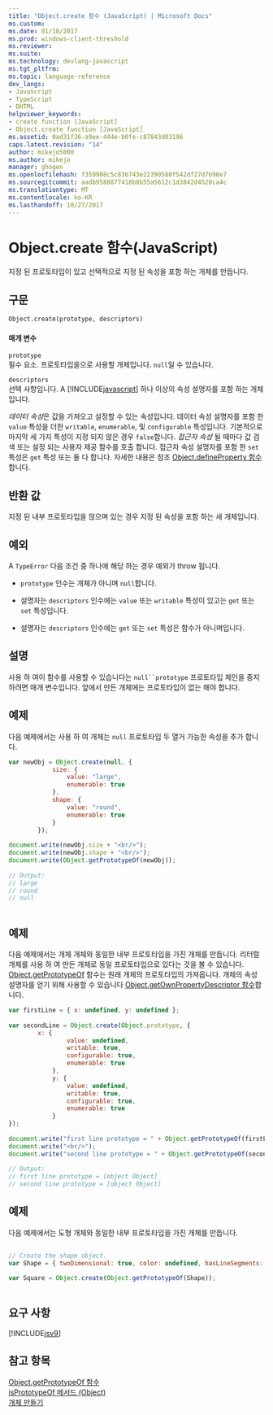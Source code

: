 ```yaml
---
title: "Object.create 함수 (JavaScript) | Microsoft Docs"
ms.custom: 
ms.date: 01/18/2017
ms.prod: windows-client-threshold
ms.reviewer: 
ms.suite: 
ms.technology: devlang-javascript
ms.tgt_pltfrm: 
ms.topic: language-reference
dev_langs:
- JavaScript
- TypeScript
- DHTML
helpviewer_keywords:
- create function [JavaScript]
- Object.create function [JavaScript]
ms.assetid: 0ad31f36-a9ee-444e-b0fe-c87843d03196
caps.latest.revision: "14"
author: mikejo5000
ms.author: mikejo
manager: ghogen
ms.openlocfilehash: f359908c5c836743e22390580f542df27d7b98e7
ms.sourcegitcommit: aadb9588877418b8b55a5612c1d3842d4520ca4c
ms.translationtype: MT
ms.contentlocale: ko-KR
ms.lasthandoff: 10/27/2017
---
```

# <a name="objectcreate-function-javascript"></a>Object.create 함수(JavaScript)
지정 된 프로토타입이 있고 선택적으로 지정 된 속성을 포함 하는 개체를 만듭니다.  
  
## <a name="syntax"></a>구문  
  
```  
Object.create(prototype, descriptors)  
```  
  
#### <a name="parameters"></a>매개 변수  
 `prototype`  
 필수 요소. 프로토타입을으로 사용할 개체입니다. `null`일 수 있습니다.  
  
 `descriptors`  
 선택 사항입니다. A [!INCLUDE[javascript](../../javascript/includes/javascript-md.md)] 하나 이상의 속성 설명자를 포함 하는 개체입니다.  
  
 *데이터 속성*은 값을 가져오고 설정할 수 있는 속성입니다. 데이터 속성 설명자를 포함 한 `value` 특성을 더한 `writable`, `enumerable`, 및 `configurable` 특성입니다. 기본적으로 마지막 세 가지 특성이 지정 되지 않은 경우 `false`합니다. *접근자 속성* 될 때마다 값 검색 또는 설정 되는 사용자 제공 함수를 호출 합니다. 접근자 속성 설명자를 포함 한 `set` 특성은 `get` 특성 또는 둘 다 합니다. 자세한 내용은 참조 [Object.defineProperty 함수](../../javascript/reference/object-defineproperty-function-javascript.md)합니다.  
  
## <a name="return-value"></a>반환 값  
 지정 된 내부 프로토타입을 않으며 있는 경우 지정 된 속성을 포함 하는 새 개체입니다.  
  
## <a name="exceptions"></a>예외  
 A `TypeError` 다음 조건 중 하나에 해당 하는 경우 예외가 throw 됩니다.  
  
-   `prototype` 인수는 개체가 아니며 `null`합니다.  
  
-   설명자는 `descriptors` 인수에는 `value` 또는 `writable` 특성이 있고는 `get` 또는 `set` 특성입니다.  
  
-   설명자는 `descriptors` 인수에는 `get` 또는 `set` 특성은 함수가 아니며입니다.  
  
## <a name="remarks"></a>설명  
 사용 하 여이 함수를 사용할 수 있습니다는 `null``prototype` 프로토타입 체인을 중지 하려면 매개 변수입니다. 앞에서 만든 개체에는 프로토타입이 없는 해야 합니다.  
  
## <a name="example"></a>예제  
 다음 예제에서는 사용 하 여 개체는 `null` 프로토타입 두 열거 가능한 속성을 추가 합니다.  
  
```JavaScript  
var newObj = Object.create(null, {  
            size: {  
                value: "large",  
                enumerable: true  
            },  
            shape: {  
                value: "round",  
                enumerable: true  
            }  
        });  
  
document.write(newObj.size + "<br/>");  
document.write(newObj.shape + "<br/>");  
document.write(Object.getPrototypeOf(newObj));  
  
// Output:  
// large  
// round  
// null  
  
```  
  
## <a name="example"></a>예제  
 다음 예제에서는 개체 개체와 동일한 내부 프로토타입을 가진 개체를 만듭니다. 리터럴 개체를 사용 하 여 만든 개체로 동일 프로토타입으로 있다는 것을 볼 수 있습니다. [Object.getPrototypeOf](../../javascript/reference/object-getprototypeof-function-javascript.md) 함수는 원래 개체의 프로토타입의 가져옵니다. 개체의 속성 설명자를 얻기 위해 사용할 수 있습니다 [Object.getOwnPropertyDescriptor 함수](../../javascript/reference/object-getownpropertydescriptor-function-javascript.md)합니다.  
  
```JavaScript  
var firstLine = { x: undefined, y: undefined };  
  
var secondLine = Object.create(Object.prototype, {  
        x: {  
                value: undefined,   
                writable: true,   
                configurable: true,   
                enumerable: true  
            },  
            y: {  
                value: undefined,   
                writable: true,   
                configurable: true,   
                enumerable: true  
            }  
});  
  
document.write("first line prototype = " + Object.getPrototypeOf(firstLine));  
document.write("<br/>");  
document.write("second line prototype = " + Object.getPrototypeOf(secondLine));  
  
// Output:  
// first line prototype = [object Object]  
// second line prototype = [object Object]  
```  
  
## <a name="example"></a>예제  
 다음 예제에서는 도형 개체와 동일한 내부 프로토타입을 가진 개체를 만듭니다.  
  
```JavaScript  
  
// Create the shape object.  
var Shape = { twoDimensional: true, color: undefined, hasLineSegments: undefined };  
  
var Square = Object.create(Object.getPrototypeOf(Shape));  
  
```  
  
## <a name="requirements"></a>요구 사항  
 [!INCLUDE[jsv9](../../javascript/includes/jsv9-md.md)]  
  
## <a name="see-also"></a>참고 항목  
 [Object.getPrototypeOf 함수](../../javascript/reference/object-getprototypeof-function-javascript.md)   
 [isPrototypeOf 메서드 (Object)](../../javascript/reference/isprototypeof-method-object-javascript.md)   
 [개체 만들기](../../javascript/creating-objects-javascript.md)